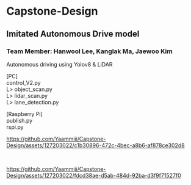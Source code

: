 # Capstone-Design

## Imitated Autonomous Drive model
### Team Member: Hanwool Lee, Kanglak Ma, Jaewoo Kim
Autonomous driving using Yolov8 &amp; LiDAR

[PC] <br />
control_V2.py <br />
 L> object_scan.py <br />
 L> lidar_scan.py <br />
 L> lane_detection.py <br />
 

[Raspberry Pi] <br />
publish.py <br /> 
rspi.py



https://github.com/Yaammiii/Capstone-Design/assets/127203022/c1b30896-472c-4bec-a8b6-af878ce302d8



<br />



https://github.com/Yaammiii/Capstone-Design/assets/127203022/fdcd38ae-d5ab-484d-92ba-d3f9f71527f0







